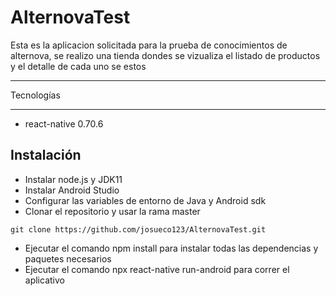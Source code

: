 # AlternovaTest

Esta es la aplicacion solicitada para la prueba de conocimientos de alternova, se realizo una tienda dondes se vizualiza el listado de productos y el detalle de cada uno se estos

*******************
Tecnologías
*******************
- react-native 0.70.6

## Instalación
- Instalar node.js y JDK11
- Instalar Android Studio
- Configurar las variables de entorno de Java y Android sdk
- Clonar el repositorio y usar la rama master
```
git clone https://github.com/josueco123/AlternovaTest.git
```
- Ejecutar el comando npm install para instalar todas las dependencias y paquetes necesarios
- Ejecutar el comando npx react-native run-android para correr el aplicativo
